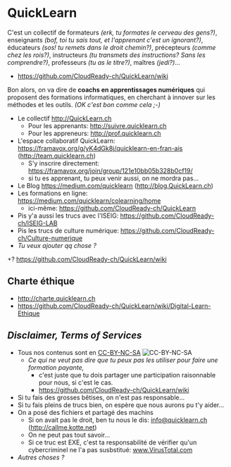 # QuickLearn
C'est un collectif de formateurs *(erk, tu formates le cerveau des gens?)*, enseignants *(bof, toi tu sais tout, et l'apprenant c'est un ignorant?)*, éducateurs *(sos! tu remets dans le droit chemin?)*, précepteurs *(comme chez les rois?)*, instructeurs *(tu transmets des instructions? Sans les comprendre?)*, professeurs *(tu as le titre?)*, maîtres *(jedi?)*... 
* https://github.com/CloudReady-ch/QuickLearn/wiki


Bon alors, on va dire de **coachs en apprentissages numériques** qui proposent des formations informatiques, en cherchant à innover sur les méthodes et les outils. *(OK c'est bon comme cela ;-)*
* Le collectif http://QuickLearn.ch
  * Pour les apprenants: http://suivre.quicklearn.ch
  * Pour les appreneurs: http://prof.quicklearn.ch
* L'espace collaboratif QuickLearn: https://framavox.org/g/yK4dGk8j/quicklearn-en-fran-ais (http://team.quicklearn.ch)
  * S'y inscrire directement: https://framavox.org/join/group/121e10bb05b328b0cf19/
  * si tu es apprenant, tu peux venir aussi, on ne mordra pas...
* Le Blog https://medium.com/quicklearn (http://blog.QuickLearn.ch)
* Les formations en ligne: https://medium.com/quicklearn/colearning/home
  * ici-même: https://github.com/CloudReady-ch/QuickLearn
* Pis y'a aussi les trucs avec l'ISEIG: https://github.com/CloudReady-ch/ISEIG-LAB
* Pis les trucs de culture numérique: https://github.com/CloudReady-ch/Culture-numerique
* *Tu veux ajouter qq chose ?*

+? https://github.com/CloudReady-ch/QuickLearn/wiki

## Charte éthique
* http://charte.quicklearn.ch
* https://github.com/CloudReady-ch/QuickLearn/wiki/Digital-Learn-Ethique

## *Disclaimer, Terms of Services*
* Tous nos contenus sont en [CC-BY-NC-SA](https://creativecommons.org/licenses/by-nc-sa/4.0/deed.fr) ![CC-BY-NC-SA](https://i.creativecommons.org/l/by-nc-sa/4.0/88x31.png)
  * _Ce qui ne veut pas dire que tu peux pas les utiliser pour faire une formation payante,_
    * c'est juste que tu dois partager une participation raisonnable pour nous, si c'est le cas.
    * https://github.com/CloudReady-ch/QuickLearn/wiki
* Si tu fais des grosses bêtises, on n'est pas responsable...
* Si tu fais pleins de trucs bien, on espère que nous aurons pu t'y aider...
* On a posé des fichiers et partagé des machins
  * Si on avait pas le droit, ben tu nous le dis: info@quicklearn.ch (http://callme.kotte.net)
  * On ne peut pas tout savoir...
  * Si ce truc est EXE, c'est ta responsabilité de vérifier qu'un cybercriminel ne l'a pas susbstitué: www.VirusTotal.com
* *Autres choses ?*
